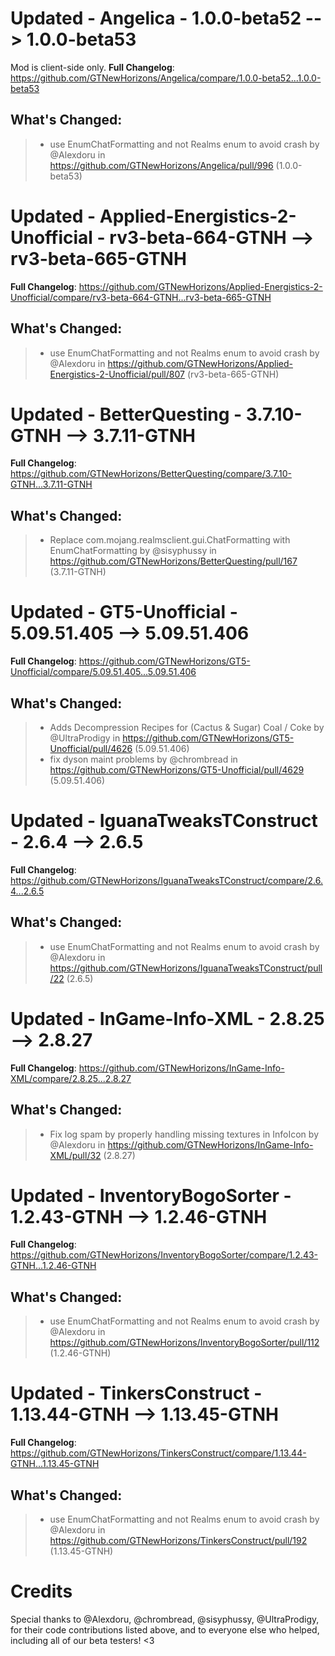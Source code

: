# Updated - Angelica - 1.0.0-beta52 --> 1.0.0-beta53
Mod is client-side only.
**Full Changelog**: https://github.com/GTNewHorizons/Angelica/compare/1.0.0-beta52...1.0.0-beta53

## What's Changed:
>* use EnumChatFormatting and not Realms enum to avoid crash by @Alexdoru in https://github.com/GTNewHorizons/Angelica/pull/996 (1.0.0-beta53)

# Updated - Applied-Energistics-2-Unofficial - rv3-beta-664-GTNH --> rv3-beta-665-GTNH
**Full Changelog**: https://github.com/GTNewHorizons/Applied-Energistics-2-Unofficial/compare/rv3-beta-664-GTNH...rv3-beta-665-GTNH

## What's Changed:
>* use EnumChatFormatting and not Realms enum to avoid crash by @Alexdoru in https://github.com/GTNewHorizons/Applied-Energistics-2-Unofficial/pull/807 (rv3-beta-665-GTNH)

# Updated - BetterQuesting - 3.7.10-GTNH --> 3.7.11-GTNH
**Full Changelog**: https://github.com/GTNewHorizons/BetterQuesting/compare/3.7.10-GTNH...3.7.11-GTNH

## What's Changed:
>* Replace com.mojang.realmsclient.gui.ChatFormatting with EnumChatFormatting by @sisyphussy in https://github.com/GTNewHorizons/BetterQuesting/pull/167 (3.7.11-GTNH)

# Updated - GT5-Unofficial - 5.09.51.405 --> 5.09.51.406
**Full Changelog**: https://github.com/GTNewHorizons/GT5-Unofficial/compare/5.09.51.405...5.09.51.406

## What's Changed:
>* Adds Decompression Recipes for (Cactus & Sugar) Coal / Coke by @UltraProdigy in https://github.com/GTNewHorizons/GT5-Unofficial/pull/4626 (5.09.51.406)
>* fix dyson maint problems by @chrombread in https://github.com/GTNewHorizons/GT5-Unofficial/pull/4629 (5.09.51.406)

# Updated - IguanaTweaksTConstruct - 2.6.4 --> 2.6.5
**Full Changelog**: https://github.com/GTNewHorizons/IguanaTweaksTConstruct/compare/2.6.4...2.6.5

## What's Changed:
>* use EnumChatFormatting and not Realms enum to avoid crash by @Alexdoru in https://github.com/GTNewHorizons/IguanaTweaksTConstruct/pull/22 (2.6.5)

# Updated - InGame-Info-XML - 2.8.25 --> 2.8.27
**Full Changelog**: https://github.com/GTNewHorizons/InGame-Info-XML/compare/2.8.25...2.8.27

## What's Changed:
>* Fix log spam by properly handling missing textures in InfoIcon by @Alexdoru in https://github.com/GTNewHorizons/InGame-Info-XML/pull/32 (2.8.27)

# Updated - InventoryBogoSorter - 1.2.43-GTNH --> 1.2.46-GTNH
**Full Changelog**: https://github.com/GTNewHorizons/InventoryBogoSorter/compare/1.2.43-GTNH...1.2.46-GTNH

## What's Changed:
>* use EnumChatFormatting and not Realms enum to avoid crash by @Alexdoru in https://github.com/GTNewHorizons/InventoryBogoSorter/pull/112 (1.2.46-GTNH)

# Updated - TinkersConstruct - 1.13.44-GTNH --> 1.13.45-GTNH
**Full Changelog**: https://github.com/GTNewHorizons/TinkersConstruct/compare/1.13.44-GTNH...1.13.45-GTNH

## What's Changed:
>* use EnumChatFormatting and not Realms enum to avoid crash by @Alexdoru in https://github.com/GTNewHorizons/TinkersConstruct/pull/192 (1.13.45-GTNH)

# Credits
Special thanks to @Alexdoru, @chrombread, @sisyphussy, @UltraProdigy, for their code contributions listed above, and to everyone else who helped, including all of our beta testers! <3

